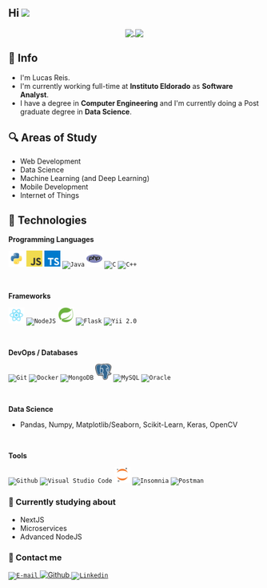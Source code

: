 ## Hi <img src="https://raw.githubusercontent.com/iampavangandhi/iampavangandhi/master/gifs/Hi.gif" width="30px">

<p align="center">
  <a href="https://github.com/anuraghazra/github-readme-stats">
    <img
      align="center"
      src="https://github-readme-stats.vercel.app/api/top-langs/?username=lprs110&layout=compact&theme=dracula"
    />
  </a>
  <a href="https://github.com/anuraghazra/github-readme-stats">
    <img align="center" src="https://github-readme-stats.vercel.app/api?username=lprs110&count_private=true&show_icons=true&custom_title=Github%20Status&hide=issues&theme=dracula" />
  </a>
</p>

## :memo: Info
* I'm Lucas Reis.
* I'm currently working full-time at **Instituto Eldorado** as **Software Analyst**.
* I have a degree in **Computer Engineering** and I'm currently doing a Post graduate degree in **Data Science**.

## :mag: Areas of Study

* Web Development
* Data Science
* Machine Learning (and Deep Learning)
* Mobile Development
* Internet of Things

## :rocket: Technologies

**Programming Languages**

<code><img height="32" src="https://raw.githubusercontent.com/github/explore/80688e429a7d4ef2fca1e82350fe8e3517d3494d/topics/python/python.png" alt="Python" /></code>
<code><img height="32" src="https://raw.githubusercontent.com/github/explore/80688e429a7d4ef2fca1e82350fe8e3517d3494d/topics/javascript/javascript.png" alt="Javascript"/></code>
<code><img height="32" src="https://raw.githubusercontent.com/github/explore/80688e429a7d4ef2fca1e82350fe8e3517d3494d/topics/typescript/typescript.png" alt="Typescript"/></code>
<code><img height="32" src="https://cdn4.iconfinder.com/data/icons/logos-and-brands/512/181_Java_logo_logos-512.png" alt="Java"/></code>
<code><img height="32" src="https://raw.githubusercontent.com/github/explore/ccc16358ac4530c6a69b1b80c7223cd2744dea83/topics/php/php.png" alt="PHP" /></code>
<code><img height="32" src="https://cdn.iconscout.com/icon/free/png-512/c-programming-569564.png" alt="C"/></code>
<code><img height="32" src="https://cdn.iconscout.com/icon/free/png-64/c-4-226082.png" alt="C++" /></code>

<br />

**Frameworks**

<code><img height="32" src="https://raw.githubusercontent.com/github/explore/80688e429a7d4ef2fca1e82350fe8e3517d3494d/topics/react/react.png" alt="ReactJS" /></code>
<code><img height="32" src="https://xesque.rocketseat.dev/platform/tech/node.svg" alt="NodeJS" /></code>
<code><img height="32" src="https://raw.githubusercontent.com/github/explore/80688e429a7d4ef2fca1e82350fe8e3517d3494d/topics/spring-boot/spring-boot.png" alt="Spring Boot" /></code>
<code><img height="32" src="https://xesque.rocketseat.dev/platform/tech/flask.svg" alt="Flask" /></code>
<code><img height="32" src="https://cdn.iconscout.com/icon/free/png-64/yii-283048.png" alt="Yii 2.0" /></code>

<br />

**DevOps / Databases**

<code><img height="32" src="https://cdn3.iconfinder.com/data/icons/social-media-2169/24/social_media_social_media_logo_git-256.png" alt="Git"/></code>
<code><img height="32" src="https://xesque.rocketseat.dev/platform/tech/docker.svg" alt="Docker" /></code>
<code><img height="32" src="https://xesque.rocketseat.dev/platform/tech/mongodb.svg" alt="MongoDB" /></code>
<code><img height="32" src="https://raw.githubusercontent.com/github/explore/80688e429a7d4ef2fca1e82350fe8e3517d3494d/topics/postgresql/postgresql.png" alt="PostgreSQL" /></code>
<code><img height="32" src="https://xesque.rocketseat.dev/platform/tech/mysql.svg" alt="MySQL" /></code>
<code><img height="32" src="https://xesque.rocketseat.dev/platform/tech/oracle.svg" alt="Oracle" /></code>

<br />

**Data Science**

* Pandas, Numpy, Matplotlib/Seaborn, Scikit-Learn, Keras, OpenCV

<br />

**Tools**

<code><img height="32" src="https://cdn3.iconfinder.com/data/icons/inficons/512/github.png" alt="Github"/></code>
<code><img height="32" src="https://cdn.iconscout.com/icon/free/png-64/visual-studio-code-1868941-1583105.png" alt="Visual Studio Code" /></code>
<code><img height="32" src="https://raw.githubusercontent.com/github/explore/80688e429a7d4ef2fca1e82350fe8e3517d3494d/topics/jupyter-notebook/jupyter-notebook.png" alt="Jupyter Notebook" /></code>
<code><img height="32" src="https://dashboard.snapcraft.io/site_media/appmedia/2018/04/twitter-card-icon.png" alt="Insomnia"/></code>
<code><img height="32" src="https://user-images.githubusercontent.com/2676579/34940598-17cc20f0-f9be-11e7-8c6d-f0190d502d64.png" alt="Postman"/></code>

### :construction: Currently studying about
* NextJS
* Microservices
* Advanced NodeJS

### :briefcase: Contact me
<p>
  <a href="mailto:pro.lucasreis@gmail.com" alt="Gmail" target="_blank">
    <code><img alt="E-mail" width="32" src="https://cdn4.iconfinder.com/data/icons/social-media-logos-6/512/112-gmail_email_mail-256.png" /></code>
  </a>
  <a href="https://github.com/lprs110" alt="Github" target="_blank">
    <img src="https://cdn3.iconfinder.com/data/icons/inficons/512/github.png" alt="Github" width="32" />
  </a>
  <a href="https://linkedin.com/in/pro-lucas-reis" alt="LinkedIn" target="_blank">
    <code><img alt="Linkedin" width="32" src="https://cdn3.iconfinder.com/data/icons/2018-social-media-logotypes/1000/2018_social_media_popular_app_logo_linkedin-256.png" /></code>
  </a>
</p>
